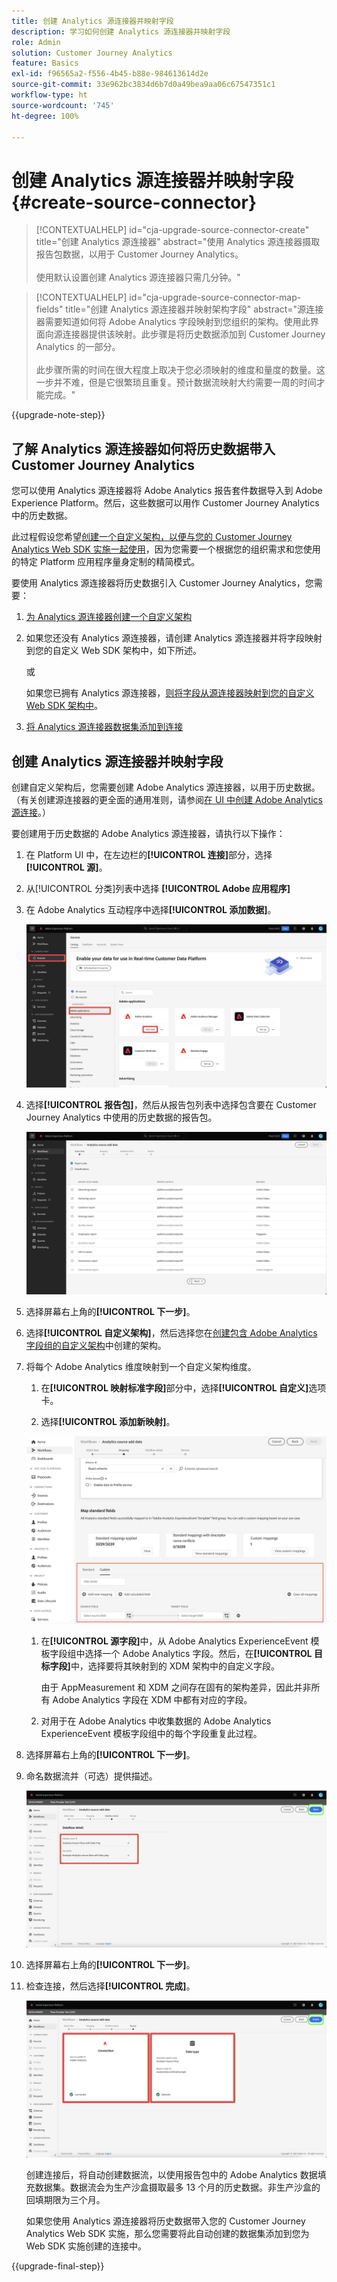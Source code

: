 ```yaml
---
title: 创建 Analytics 源连接器并映射字段
description: 学习如何创建 Analytics 源连接器并映射字段
role: Admin
solution: Customer Journey Analytics
feature: Basics
exl-id: f96565a2-f556-4b45-b88e-984613614d2e
source-git-commit: 33e962bc3834d6b7d0a49bea9aa06c67547351c1
workflow-type: ht
source-wordcount: '745'
ht-degree: 100%

---
```


# 创建 Analytics 源连接器并映射字段 {#create-source-connector}

<!-- markdownlint-disable MD034 -->

>[!CONTEXTUALHELP]
>id="cja-upgrade-source-connector-create"
>title="创建 Analytics 源连接器"
>abstract="使用 Analytics 源连接器摄取报告包数据，以用于 Customer Journey Analytics。<br><br>使用默认设置创建 Analytics 源连接器只需几分钟。"

<!-- markdownlint-enable MD034 -->

<!-- markdownlint-disable MD034 -->

>[!CONTEXTUALHELP]
>id="cja-upgrade-source-connector-map-fields"
>title="创建 Analytics 源连接器并映射架构字段"
>abstract="源连接器需要知道如何将 Adobe Analytics 字段映射到您组织的架构。使用此界面向源连接器提供该映射。此步骤是将历史数据添加到 Customer Journey Analytics 的一部分。<br><br>此步骤所需的时间在很大程度上取决于您必须映射的维度和量度的数量。这一步并不难，但是它很繁琐且重复。预计数据流映射大约需要一周的时间才能完成。"

<!-- markdownlint-enable MD034 -->

{{upgrade-note-step}}

## 了解 Analytics 源连接器如何将历史数据带入 Customer Journey Analytics

您可以使用 Analytics 源连接器将 Adobe Analytics 报告套件数据导入到 Adobe Experience Platform。然后，这些数据可以用作 Customer Journey Analytics 中的历史数据。

此过程假设您希望[创建一个自定义架构，以便与您的 Customer Journey Analytics Web SDK 实施一起使用](/help/getting-started/cja-upgrade/cja-upgrade-schema-create.md)，因为您需要一个根据您的组织需求和您使用的特定 Platform 应用程序量身定制的精简模式。

要使用 Analytics 源连接器将历史数据引入 Customer Journey Analytics，您需要：

1. [为 Analytics 源连接器创建一个自定义架构](/help/getting-started/cja-upgrade/cja-upgrade-source-connector-schema.md)

1. 如果您还没有 Analytics 源连接器，请创建 Analytics 源连接器并将字段映射到您的自定义 Web SDK 架构中，如下所述。

   或

   如果您已拥有 Analytics 源连接器，[则将字段从源连接器映射到您的自定义 Web SDK 架构中](/help/getting-started/cja-upgrade/cja-upgrade-from-source-connector.md)。

1. [将 Analytics 源连接器数据集添加到连接](/help/getting-started/cja-upgrade/cja-upgrade-source-connector-dataset.md)

## 创建 Analytics 源连接器并映射字段

创建自定义架构后，您需要创建 Adobe Analytics 源连接器，以用于历史数据。（有关创建源连接器的更全面的通用准则，请参阅[在 UI 中创建 Adobe Analytics 源连接](https://experienceleague.adobe.com/docs/experience-platform/sources/ui-tutorials/create/adobe-applications/analytics.html?lang=zh-Hans)。）

要创建用于历史数据的 Adobe Analytics 源连接器，请执行以下操作：

1. 在 Platform UI 中，在左边栏的&#x200B;**[!UICONTROL 连接]**&#x200B;部分，选择&#x200B;**[!UICONTROL 源]**。

1. 从[!UICONTROL 分类]列表中选择 **[!UICONTROL Adobe 应用程序]**

1. 在 Adobe Analytics 互动程序中选择&#x200B;**[!UICONTROL 添加数据]**。

   ![Adobe Experience Platform 窗口，其中选择了源以及 Adobe 应用程序，并突出显示了添加数据。](./assets/sources-overview.png)

1. 选择&#x200B;**[!UICONTROL 报告包]**，然后从报告包列表中选择包含要在 Customer Journey Analytics 中使用的历史数据的报告包。

   ![显示报告包列表的 Adobe Experience Platform 窗口](./assets/report-suites.png)

1. 选择屏幕右上角的&#x200B;**[!UICONTROL 下一步]**。

1. 选择&#x200B;**[!UICONTROL 自定义架构]**，然后选择您在[创建包含 Adobe Analytics 字段组的自定义架构](/help/getting-started/cja-upgrade/cja-upgrade-source-connector-schema.md)中创建的架构。<!-- Deleted this, because I changed this from choosing the default schemawe're pointing them now at the schema they just created: "Adobe Experience Platform  automatically creates the schema and the corresponding dataset to map all standard fields from the selected Adobe Analytics report suite." -->

   <!-- add screenshot -->

1. 将每个 Adobe Analytics 维度映射到一个自定义架构维度。

   1. 在&#x200B;**[!UICONTROL 映射标准字段]**&#x200B;部分中，选择&#x200B;**[!UICONTROL 自定义]**&#x200B;选项卡。

   1. 选择&#x200B;**[!UICONTROL 添加新映射]**。

   ![映射架构字段](assets/schema-mapping.png)

   1. 在&#x200B;**[!UICONTROL 源字段]**&#x200B;中，从 Adobe Analytics ExperienceEvent 模板字段组中选择一个 Adobe Analytics 字段。然后，在&#x200B;**[!UICONTROL 目标字段]**&#x200B;中，选择要将其映射到的 XDM 架构中的自定义字段。

      由于 AppMeasurement 和 XDM 之间存在固有的架构差异，因此并非所有 Adobe Analytics 字段在 XDM 中都有对应的字段。

   1. 对用于在 Adobe Analytics 中收集数据的 Adobe Analytics ExperienceEvent 模板字段组中的每个字段重复此过程。

1. 选择屏幕右上角的&#x200B;**[!UICONTROL 下一步]**。

1. 命名数据流并（可选）提供描述。

   ![突出显示“数据流详细信息”部分的 Adobe Experience Platform 窗口](./assets/dataflow-detail.png)

1. 选择屏幕右上角的&#x200B;**[!UICONTROL 下一步]**。

1. 检查连接，然后选择&#x200B;**[!UICONTROL 完成]**。

   ![Adobe Experience Platform 窗口，突出显示“连接”和“数据类型”部分以供查看](./assets/review.png)

   创建连接后，将自动创建数据流，以使用报告包中的 Adobe Analytics 数据填充数据集。数据流会为生产沙盒摄取最多 13 个月的历史数据。非生产沙盒的回填期限为三个月。

   如果您使用 Analytics 源连接器将历史数据带入您的 Customer Journey Analytics Web SDK 实施，那么您需要将此自动创建的数据集添加到您为 Web SDK 实施创建的连接中。

{{upgrade-final-step}}
